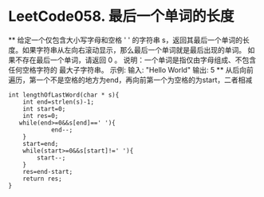 # LeetCode058. 最后一个单词的长度
**
给定一个仅包含大小写字母和空格 ' ' 的字符串 s，返回其最后一个单词的长度。如果字符串从左向右滚动显示，那么最后一个单词就是最后出现的单词。
如果不存在最后一个单词，请返回 0 。
说明：一个单词是指仅由字母组成、不包含任何空格字符的 最大子字符串。
示例:
输入: "Hello World"
输出: 5
**
从后向前遍历，第一个不是空格的地方为end，再向前第一个为空格的为start，二者相减
```
int lengthOfLastWord(char * s){
    int end=strlen(s)-1;
    int start=0;
    int res=0;
   while(end>=0&&s[end]==' '){
            end--;
    }
    start=end;
    while(start>=0&&s[start]!=' '){
        start--;
    }
    res=end-start;
    return res;
}
```